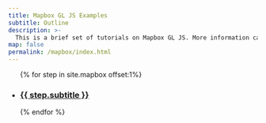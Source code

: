 ```yaml
---
title: Mapbox GL JS Examples
subtitle: Outline
description: >-
  This is a brief set of tutorials on Mapbox GL JS. More information can be found on the <a href="https://www.mapbox.com/mapbox-gl-js/api/" target-"_blank">Mapbox website.</a>
map: false
permalink: /mapbox/index.html
---
```


<ul class="post-list">
  {% for step in site.mapbox offset:1%}
    <li class="content">
      <h3>
        <a class="post-link" href="{{ step.url | prepend: site.baseurl | remove:'index.html' }}">{{ step.subtitle }}</a>
      </h3>
    </li>
  {% endfor %}
</ul>
